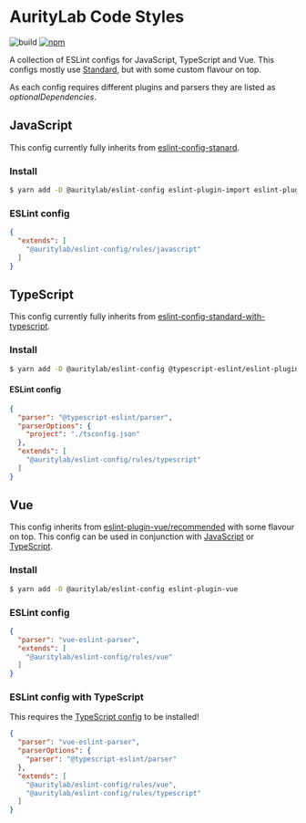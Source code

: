 # AurityLab Code Styles
![build](https://action-badges.now.sh/AurityLab/code-styles)
[![npm](https://img.shields.io/npm/v/@auritylab/eslint-config.svg)](https://www.npmjs.com/package/@auritylab/eslint-config)

A collection of ESLint configs for JavaScript, TypeScript and Vue. This configs mostly use [Standard](https://standardjs.com), but with some custom flavour on top.

As each config requires different plugins and parsers they are listed as *optionalDependencies*. 

## JavaScript
This config currently fully inherits from [eslint-config-stanard](https://github.com/standard/eslint-config-standard).

### Install
```bash
$ yarn add -D @auritylab/eslint-config eslint-plugin-import eslint-plugin-node eslint-plugin-promise eslint-plugin-standard
```

### ESLint config
```json
{
  "extends": [
    "@auritylab/eslint-config/rules/javascript"
  ]
}
```

## TypeScript
This config currently fully inherits from [eslint-config-standard-with-typescript](https://github.com/mightyiam/eslint-config-standard-with-typescript).

### Install
```bash
$ yarn add -D @auritylab/eslint-config @typescript-eslint/eslint-plugin @typescript-eslint/parser eslint-plugin-import eslint-plugin-node eslint-plugin-promise eslint-plugin-standard
```

#### ESLint config
```json
{
  "parser": "@typescript-eslint/parser",
  "parserOptions": {
    "project": "./tsconfig.json"
  },
  "extends": [
    "@auritylab/eslint-config/rules/typescript"
  ]
}
```


## Vue
This config inherits from [eslint-plugin-vue/recommended](https://github.com/vuejs/eslint-plugin-vue) with some flavour on top.
This config can be used in conjunction with [JavaScript](#javascript) or [TypeScript](#typescript).

### Install
```bash
$ yarn add -D @auritylab/eslint-config eslint-plugin-vue
```


### ESLint config
```json
{
  "parser": "vue-eslint-parser",
  "extends": [
    "@auritylab/eslint-config/rules/vue"
  ]
}
```

### ESLint config with TypeScript
This requires the [TypeScript config](#typescript) to be installed!
```json
{
  "parser": "vue-eslint-parser",
  "parserOptions": {
    "parser": "@typescript-eslint/parser"
  },
  "extends": [
    "@auritylab/eslint-config/rules/vue",
    "@auritylab/eslint-config/rules/typescript"
  ]
}
```
